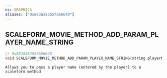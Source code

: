 ```yaml
---
ns: GRAPHICS
aliases: ["0xe83a3e3557a56640"]
---
```

## SCALEFORM_MOVIE_METHOD_ADD_PARAM_PLAYER_NAME_STRING

```c
// 0xE83A3E3557A56640
void SCALEFORM_MOVIE_METHOD_ADD_PARAM_PLAYER_NAME_STRING(string playerName);
```

```
Allows you to pass a player name (entered by the player) to a scaleform method
```
